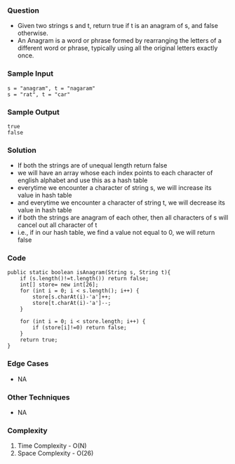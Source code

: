### Question
- Given two strings s and t, return true if t is an anagram of s, and false otherwise. 
- An Anagram is a word or phrase formed by rearranging the letters of a different word or phrase, typically using all the original letters exactly once.

### Sample Input
    s = "anagram", t = "nagaram"
    s = "rat", t = "car"

### Sample Output
    true
    false

### Solution
- If both the strings are of unequal length return false
- we will have an array whose each index points to each character of english alphabet and use this as a hash table
- everytime we encounter a character of string s, we will increase its value in hash table
- and everytime we encounter a character of string t, we will decrease its value in hash table
- if both the strings are anagram of each other, then all characters of s will cancel out all character of t
- i.e., if in our hash table, we find a value not equal to 0, we will return false

### Code
    public static boolean isAnagram(String s, String t){
        if (s.length()!=t.length()) return false;
        int[] store= new int[26];
        for (int i = 0; i < s.length(); i++) {
            store[s.charAt(i)-'a']++;
            store[t.charAt(i)-'a']--;
        }

        for (int i = 0; i < store.length; i++) {
            if (store[i]!=0) return false;
        }
        return true;
    }

### Edge Cases
- NA

### Other Techniques
- NA

### Complexity
1. Time Complexity - O(N)
2. Space Complexity - O(26)